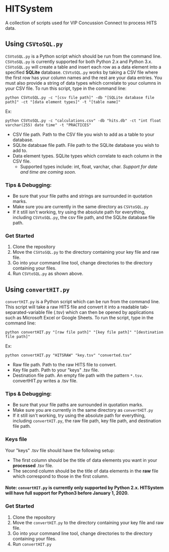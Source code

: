 # HITSystem
A collection of scripts used for VIP Concussion Connect to process HITS data.

## Using `CSVtoSQL.py`

`CSVtoSQL.py` is a Python script which should be run from the command line. `CSVtoSQL.py` is currently supported for both Python 2.x and Python 3.x. `CSVtoSQL.py` will create a table and insert each row as a data element into a specified **SQLite** database. `CSVtoSQL.py` works by taking a CSV file where the first row has your column names and the rest are your data entries. You must also provide a string of data types which correlate to your columns in your CSV file. To run this script, type in the command line:

    python CSVtoSQL.py -c "[csv file path]" -db "[SQLite database file path]" -ct "[data element types]" -t "[table name]"

Ex:

    python CSVtoSQL.py -c "calculations.csv" -db "hits.db" -ct "int float varchar(255) date time" -t "PRACTICES"

* CSV file path. Path to the CSV file you wish to add as a table to your database.
* SQLite databsae file path. File path to the SQLite database you wish to add to.
* Data element types. SQLite types which correlate to each column in the CSV file.
    * Supported types include: int, float, varchar, char. *Support for date and time are coming soon.*

### Tips & Debugging:
* Be sure that your file paths and strings are surrounded in quotation marks.
* Make sure you are currently in the same directory as `CSVtoSQL.py`
* If it still isn't working, try using the absolute path for everything, including `CSVtoSQL.py`, the csv file path, and the SQLite database file path.

### Get Started
1. Clone the repository
2. Move the `CSVtoSQL.py` to the directory containing your key file and raw file.
3. Go into your command line tool, change directories to the directory containing your files.
4. Run `CSVtoSQL.py` as shown above. 

## Using `convertHIT.py`

`convertHIT.py` is a Python script which can be run from the command line. This script will take a raw HITS file and convert it into a readable tab-separated-variable file (.tsv) which can then be opened by applications such as Microsoft Excel or Google Sheets. To run the script, type in the command line:

    python convertHIT.py "[raw file path]" "[key file path]" "[destination file path]"

Ex:

    python convertHIT.py "HITSRAW" "key.tsv" "converted.tsv"

* Raw file path. Path to the raw HITS file to convert.
* Key file path. Path to your "keys" .tsv file.
* Destination file path. An empty file path with the pattern `*.tsv`. convertHIT.py writes a .tsv file.

### Tips & Debugging:
* Be sure that your file paths are surrounded in quotation marks.
* Make sure you are currently in the same directory as `convertHIT.py`
* If it still isn't working, try using the absolute path for everything, including `convertHIT.py`, the raw file path, key file path, and destination file path.

### Keys file
Your "keys" .tsv file should have the following setup:

* The first column should be the title of data elements you want in your **processed** .tsv file.
* The second column should be the title of data elements in the **raw** file which correspond to those in the first column.

#### Note: `convertHIT.py` is currently only supported by Python 2.x. **HITSystem** will have full support for Python3 before January 1, 2020.

### Get Started
1. Clone the repository
2. Move the `convertHIT.py` to the directory containing your key file and raw file.
3. Go into your command line tool, change directories to the directory containing your files.
4. Run `convertHIT.py`


